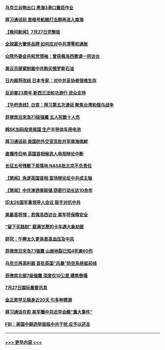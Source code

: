 #### [乌克兰谷物出口 黑海3港口重启作业](../pages/prog202/a103489054.md?t=07281201) 
#### [拜习通话前 里根号航舰打击群再进入南海](../pages/prog202/a103488991.md?t=07281201) 
#### [【晚间新闻】7月27日完整版](../pages/prog202/a103488973.md?t=07281201) 
#### [全球最大奢侈品牌 如何应对中共清零和通胀](../pages/prog202/a103488770.md?t=07281201) 
#### [众院外委会共和党领袖：曾获佩洛西邀请一同访台](../pages/prog202/a103488740.md?t=07281201) 
#### [美议员提案制裁中共购买俄罗斯石油](../pages/prog202/a103488657.md?t=07281201) 
#### [日内阁将改组 日本专家：对中共妥协者很难生存](../pages/prog202/a103488690.md?t=07281201) 
#### [反迫害23周年 新西兰法轮功游行 民众支持](../pages/prog202/a103488702.md?t=07281201) 
#### [【华府连线】白宫：拜习第五次通话 聚焦台湾和俄乌战争](../pages/prog202/a103488679.md?t=07281201) 
#### [菲律宾吕宋岛7.1级强震 五人死数十人伤](../pages/prog202/a103488677.md?t=07281201) 
#### [韩SK加码投资美国 生产半导体车用电池](../pages/prog202/a103488688.md?t=07281201) 
#### [拜习通话前 美国防外交官员批共军南海挑衅](../pages/prog202/a103488675.md?t=07281201) 
#### [直播传巨响 英国首相候选人电视辩论中断](../pages/prog202/a103488681.md?t=07281201) 
#### [长征五号残骸下周落地 NASA批北京不负责任](../pages/prog202/a103488554.md?t=07281201) 
#### [【禁闻】角逐英国首相 首场辩论反中共成主轴](../pages/prog202/a103488572.md?t=07281201) 
#### [【禁闻】中共渗透美联储 窃密行动长达10余年](../pages/prog202/a103488568.md?t=07281201) 
#### [印太26国军事领导人会议 联手对抗中共](../pages/prog202/a103488539.md?t=07281201) 
#### [美最高将领︰若佩洛西访台 美军将保障安全](../pages/prog202/a103488528.md?t=07281201) 
#### [“留下买路财” 载满甘蔗的卡车遇大象劫匪](../pages/prog202/a103488432.md?t=07281201) 
#### [研究：午睡太久更易患高血压及中风](../pages/prog202/a103488420.md?t=07281201) 
#### [菲律宾吕宋岛7.1强震 山崩地裂已知4死逾60伤](../pages/prog202/a103488435.md?t=07281201) 
#### [乌克兰再添利器 首批英国“风暴”防空系统抵前线](../pages/prog202/a103488407.md?t=07281201) 
#### [菲律宾北部7级强震 深度仅10公里 建筑倒塌](../pages/prog202/a103488411.md?t=07281201) 
#### [7月27日国际重要讯息](../pages/prog202/a103488409.md?t=07281201) 
#### [金正恩罕见隐身近20天 引多种猜测](../pages/prog202/a103488400.md?t=07281201) 
#### [拜习通话在即 美军曝中共迟早会酿“重大事件”](../pages/prog202/a103488368.md?t=07281201) 
#### [FBI：美国中期选举面临中共干扰 应予以还击](../pages/prog202/a103488325.md?t=07281201) 

----
#### [ >>> 更早内容 <<< ](../indexes/prog202-earlier.md)
